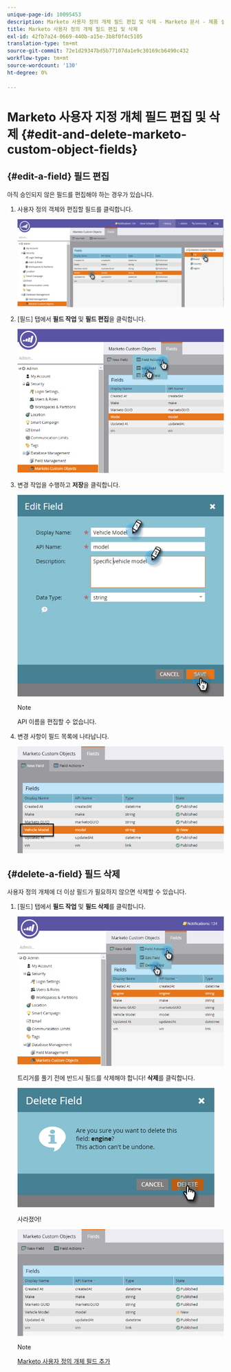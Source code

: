 ```yaml
---
unique-page-id: 10095453
description: Marketo 사용자 정의 개체 필드 편집 및 삭제 - Marketo 문서 - 제품 설명서
title: Marketo 사용자 정의 개체 필드 편집 및 삭제
exl-id: 42fb7a24-0669-440b-a15e-3b8f0f4c5105
translation-type: tm+mt
source-git-commit: 72e1d29347bd5b77107da1e9c30169cb6490c432
workflow-type: tm+mt
source-wordcount: '130'
ht-degree: 0%

---
```


# Marketo 사용자 지정 개체 필드 편집 및 삭제 {#edit-and-delete-marketo-custom-object-fields}

## {#edit-a-field} 필드 편집

아직 승인되지 않은 필드를 편집해야 하는 경우가 있습니다.

1. 사용자 정의 객체와 편집할 필드를 클릭합니다.

   ![](assets/image2015-10-2-10-3a55-3a1.png)

1. [필드] 탭에서 **필드 작업** 및 **필드 편집**&#x200B;을 클릭합니다.

   ![](assets/image2015-10-2-10-3a53-3a26.png)

1. 변경 작업을 수행하고 **저장**&#x200B;을 클릭합니다.

   ![](assets/image2015-10-2-10-3a58-3a56.png)

   >[!NOTE]
   >
   >API 이름을 편집할 수 없습니다.

1. 변경 사항이 필드 목록에 나타납니다.

   ![](assets/image2015-10-2-11-3a1-3a13.png)

## {#delete-a-field} 필드 삭제

사용자 정의 개체에 더 이상 필드가 필요하지 않으면 삭제할 수 있습니다.

1. [필드] 탭에서 **필드 작업** 및 **필드 삭제**&#x200B;를 클릭합니다.

   ![](assets/image2015-10-2-11-3a11-3a20.png)

   트리거를 풀기 전에 반드시 필드를 삭제해야 합니다! **삭제**&#x200B;를 클릭합니다.

   ![](assets/image2015-10-2-11-3a14-3a5.png)

   사라졌어!

   ![](assets/image2015-10-2-11-3a15-3a48.png)

   >[!NOTE]
   >
   >[Marketo 사용자 정의 개체 필드 추가](/help/marketo/product-docs/administration/marketo-custom-objects/add-marketo-custom-object-fields.md)
